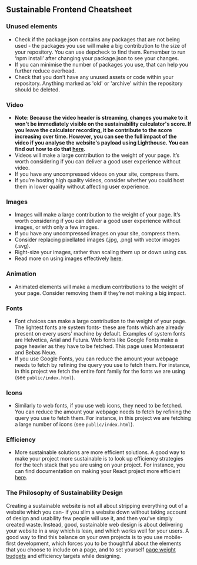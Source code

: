 ## Sustainable Frontend Cheatsheet

### Unused elements

- Check if the package.json contains any packages that are not being used - the packages you use will make a big contribution to the size of your repository. You can use depcheck to find them. Remember to run ‘npm install’ after changing your package.json to see your changes.
- If you can minimise the number of packages you use, that can help you further reduce overhead.
- Check that you don’t have any unused assets or code within your repository. Anything marked as 'old' or 'archive' within the repository should be deleted.

### Video

- **Note: Because the video header is streaming, changes you make to it won't be immediately visible on the sustainability calculator's score. If you leave the calculator recording, it be contribute to the score increasing over time. However, you can see the full impact of the video if you analyse the website's payload using Lighthouse. You can find out how to do that [here](https://developer.chrome.com/docs/lighthouse/overview/#devtools).**
- Videos will make a large contribution to the weight of your page. It’s worth considering if you can deliver a good user experience without video.
- If you have any uncompressed videos on your site, compress them.
- If you’re hosting high quality videos, consider whether you could host them in lower quality without affecting user experience.

### Images

- Images will make a large contribution to the weight of your page. It’s worth considering if you can deliver a good user experience without images, or with only a few images.
- If you have any uncompressed images on your site, compress them.
- Consider replacing pixellated images (.jpg, .png) with vector images (.svg).
- Right-size your images, rather than scaling them up or down using css.
- Read more on using images effectively [here](https://sustainablewebdesign.org/has-the-design-used-imagery-efficiently/).

### Animation

- Animated elements will make a medium contributions to the weight of your page. Consider removing them if they’re not making a big impact.

### Fonts

- Font choices can make a large contribution to the weight of your page. The lightest fonts are system fonts- these are fonts which are already present on every users’ machine by default. Examples of system fonts are Helvetica, Arial and Futura. Web fonts like Google Fonts make a page heavier as they have to be fetched. This page uses Montesserat and Bebas Neue.
- If you use Google Fonts, you can reduce the amount your webpage needs to fetch by refining the query you use to fetch them. For instance, in this project we fetch the entire font family for the fonts we are using (see `public/index.html`).

### Icons

- Similarly to web fonts, if you use web icons, they need to be fetched. You can reduce the amount your webpage needs to fetch by refining the query you use to fetch them. For instance, in this project we are fetching a large number of icons (see `public/index.html`).

### Efficiency

- More sustainable solutions are more efficient solutions. A good way to make your project more sustainable is to look up efficiency strategies for the tech stack that you are using on your project. For instance, you can find documentation on making your React project more efficient [here](https://legacy.reactjs.org/docs/optimizing-performance.html).

### The Philosophy of Sustainability Design

Creating a sustainable website is not all about stripping everything out of a website which you can- if you slim a website down without taking account of design and usability few people will use it, and then you’ve simply created waste. Instead, good, sustainable web design is about delivering your website in a way which is lean, and which works well for your users. A good way to find this balance on your own projects is to you use mobile-first development, which forces you to be thoughtful about the elements that you choose to include on a page, and to set yourself [page weight budgets](https://sustainablewebdesign.org/has-the-design-team-set-a-page-weight-budget/) and efficiency targets while designing.
